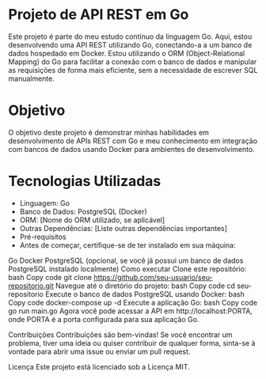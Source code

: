 # Projeto de API REST em Go

Este projeto é parte do meu estudo contínuo da linguagem Go. Aqui, estou desenvolvendo uma API REST utilizando Go, conectando-a a um banco de dados hospedado em Docker. Estou utilizando o ORM (Object-Relational Mapping) do Go para facilitar a conexão com o banco de dados e manipular as requisições de forma mais eficiente, sem a necessidade de escrever SQL manualmente.

# Objetivo

O objetivo deste projeto é demonstrar minhas habilidades em desenvolvimento de APIs REST com Go e meu conhecimento em integração com bancos de dados usando Docker para ambientes de desenvolvimento.

# Tecnologias Utilizadas

- Linguagem: Go
- Banco de Dados: PostgreSQL (Docker)
- ORM: [Nome do ORM utilizado, se aplicável]
- Outras Dependências: [Liste outras dependências importantes]
- Pré-requisitos
- Antes de começar, certifique-se de ter instalado em sua máquina:

Go
Docker
PostgreSQL (opcional, se você já possui um banco de dados PostgreSQL instalado localmente)
Como executar
Clone este repositório:
bash
Copy code
git clone https://github.com/seu-usuario/seu-repositorio.git
Navegue até o diretório do projeto:
bash
Copy code
cd seu-repositorio
Execute o banco de dados PostgreSQL usando Docker:
bash
Copy code
docker-compose up -d
Execute a aplicação Go:
bash
Copy code
go run main.go
Agora você pode acessar a API em http://localhost:PORTA, onde PORTA é a porta configurada para sua aplicação Go.

Contribuições
Contribuições são bem-vindas! Se você encontrar um problema, tiver uma ideia ou quiser contribuir de qualquer forma, sinta-se à vontade para abrir uma issue ou enviar um pull request.

Licença
Este projeto está licenciado sob a Licença MIT.
